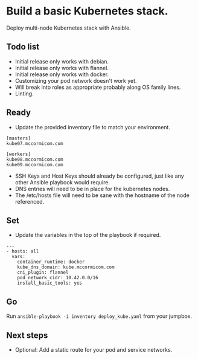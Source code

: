 # Build a basic Kubernetes stack. 
Deploy multi-node Kubernetes stack with Ansible. 

## Todo list
* Initial release only works with debian.
* Initial release only works with flannel.
* Initial release only works with docker.
* Customizing your pod network doesn't work yet.
* Will break into roles as appropriate probably along OS family lines.
* Linting.

## Ready
* Update the provided inventory file to match your environment.
```
[masters]
kube07.mccormicom.com

[workers]
kube08.mccormicom.com
kube09.mccormicom.com
```
* SSH Keys and Host Keys should already be configured, just like any other Ansible playbook would require.
* DNS entries will need to be in place for the kubernetes nodes.
* The /etc/hosts file will need to be sane with the hostname of the node referenced.

## Set
* Update the variables in the top of the playbook if required.
```
---
- hosts: all
  vars:
    container_runtime: docker
    kube_dns_domain: kube.mccormicom.com
    cni_plugin: flannel
    pod_network_cidr: 10.42.0.0/16
    install_basic_tools: yes
```

## Go
Run `ansible-playbook -i inventory deploy_kube.yaml` from your jumpbox.

## Next steps
* Optional: Add a static route for your pod and service networks.
